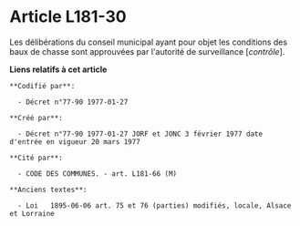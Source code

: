 # Article L181-30

Les délibérations du conseil municipal ayant pour objet les conditions des baux de chasse sont approuvées par l'autorité de
surveillance [*contrôle*].

**Liens relatifs à cet article**

	**Codifié par**:

	  - Décret n°77-90 1977-01-27

	**Créé par**:

	  - Décret n°77-90 1977-01-27 JORF et JONC 3 février 1977 date d'entrée en vigueur 20 mars 1977

	**Cité par**:

	  - CODE DES COMMUNES. - art. L181-66 (M)

	**Anciens textes**:

	  - Loi   1895-06-06 art. 75 et 76 (parties) modifiés, locale, Alsace et Lorraine
